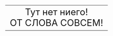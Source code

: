  <HTML style="width:100%;height:100%;">
 <head>
  <title>Тут ничего нет!</title>
 </head>
  <body style="width:100%;height:100%;">
   <table style="width:100%;height:100%;">
    <tr>
     <td style="text-align:center;font-size:22pt;">
      Тут нет ниего!<br>ОТ СЛОВА СОВСЕМ!
     </td>
    </tr>
   </table>
  </body>
 </HTML>
